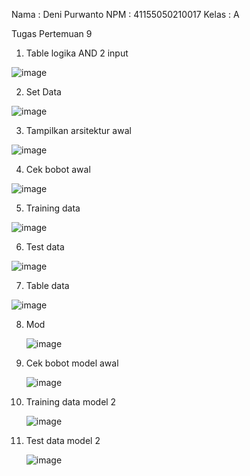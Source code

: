 Nama : Deni Purwanto
NPM : 41155050210017
Kelas : A


Tugas Pertemuan 9

1.	Table logika AND 2 input

![image](https://github.com/user-attachments/assets/c8a372fc-4dc3-41e1-ad31-a37a6521de44)


2.	Set Data

![image](https://github.com/user-attachments/assets/bae6aa94-15dd-4292-be60-9daf81a003d0)




3.	Tampilkan arsitektur awal

![image](https://github.com/user-attachments/assets/f1357635-ca6b-427e-aa4c-c14c879131ce)



4.	Cek bobot awal


![image](https://github.com/user-attachments/assets/5a91183c-5fc8-4b5c-bfde-375f7f3c5e8c)


5.	Training data

   ![image](https://github.com/user-attachments/assets/beb1273a-bc17-475a-8fac-194980262d22)

6.	Test data

   ![image](https://github.com/user-attachments/assets/d0205a15-95b6-4f4c-95bf-018ddff45f16)

7.	Table data
   
   ![image](https://github.com/user-attachments/assets/88d01356-a024-4884-b10e-37d43f73c2b1)

8.	Mod

    ![image](https://github.com/user-attachments/assets/0fa2ec8c-1961-4faa-8133-7c266b11e4db)

9.	Cek bobot model awal

    ![image](https://github.com/user-attachments/assets/7c9c2814-0439-40c0-a804-c402ea4d36e4)

10.	Training data model 2

    ![image](https://github.com/user-attachments/assets/0ef4cda0-778a-45e7-a4b9-76442d3a6fff)

11.	Test data model 2

    ![image](https://github.com/user-attachments/assets/d9fbd38c-0a30-4054-ba08-6abb7bd56e69)


